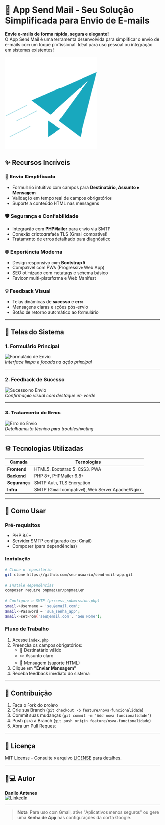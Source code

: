 # 📧 App Send Mail - Seu Solução Simplificada para Envio de E-mails

**Envie e-mails de forma rápida, segura e elegante!**  
O App Send Mail é uma ferramenta desenvolvida para simplificar o envio de e-mails com um toque profissional. Ideal para uso pessoal ou integração em sistemas existentes!

[![Ícone do App](src/assets/images/logo/logo.png)]()  

## ✨ Recursos Incríveis

### 🚀 **Envio Simplificado**
- Formulário intuitivo com campos para **Destinatário, Assunto e Mensagem**
- Validação em tempo real de campos obrigatórios
- Suporte a conteúdo HTML nas mensagens

### 🛡️ **Segurança e Confiabilidade**
- Integração com **PHPMailer** para envio via SMTP
- Conexão criptografada TLS (Gmail compatível)
- Tratamento de erros detalhado para diagnóstico

### 🌐 **Experiência Moderna**
- Design responsivo com **Bootstrap 5**
- Compatível com PWA (Progressive Web App)
- SEO otimizado com metatags e schema básico
- Favicon multi-plataforma e Web Manifest

### 💡 **Feedback Visual**
- Telas dinâmicas de **sucesso** e **erro**
- Mensagens claras e ações pós-envio
- Botão de retorno automático ao formulário

---

## 📸 Telas do Sistema

### 1. Formulário Principal
![Formulário de Envio](src/assets/images/screenshots/form.png)  
*Interface limpa e focada na ação principal*

---

### 2. Feedback de Sucesso
![Sucesso no Envio](src/assets/images/screenshots/success.png)  
*Confirmação visual com destaque em verde*

---

### 3. Tratamento de Erros
![Erro no Envio](src/assets/images/screenshots/error.png)  
*Detalhamento técnico para troubleshooting*

---

## ⚙️ Tecnologias Utilizadas

| Camada          | Tecnologias                                  |
|-----------------|---------------------------------------------|
| **Frontend**    | HTML5, Bootstrap 5, CSS3, PWA               |
| **Backend**     | PHP 8+, PHPMailer 6.8+                      |
| **Segurança**   | SMTP Auth, TLS Encryption                   |
| **Infra**       | SMTP (Gmail compatível), Web Server Apache/Nginx |

---

## 🚀 Como Usar

### Pré-requisitos
- PHP 8.0+
- Servidor SMTP configurado (ex: Gmail)
- Composer (para dependências)

### Instalação
```bash
# Clone o repositório
git clone https://github.com/seu-usuario/send-mail-app.git

# Instale dependências
composer require phpmailer/phpmailer

# Configure o SMTP (process_submission.php)
$mail->Username = 'seu@email.com';
$mail->Password = 'sua_senha_app';
$mail->setFrom('seu@email.com', 'Seu Nome');
```

### Fluxo de Trabalho
1. Acesse `index.php`
2. Preencha os campos obrigatórios:
   - 📩 Destinatário válido
   - ✏️ Assunto claro
   - 📝 Mensagem (suporte HTML)
3. Clique em **"Enviar Mensagem"**
4. Receba feedback imediato do sistema

---

## 🤝 Contribuição

1. Faça o Fork do projeto
2. Crie sua Branch (`git checkout -b feature/nova-funcionalidade`)
3. Commit suas mudanças (`git commit -m 'Add nova funcionalidade'`)
4. Push para a Branch (`git push origin feature/nova-funcionalidade`)
5. Abra um Pull Request

---

## 📄 Licença

MIT License - Consulte o arquivo [LICENSE](LICENSE) para detalhes.

---

## 👨💻 Autor

**Danilo Antunes**  
[![LinkedIn](https://img.shields.io/badge/LinkedIn-0077B5?style=flat&logo=linkedin&logoColor=white)](https://www.linkedin.com/in/dan-de-jesus/)

---

> **Nota:** Para uso com Gmail, ative "Aplicativos menos seguros" ou gere uma **Senha de App** nas configurações da conta Google.